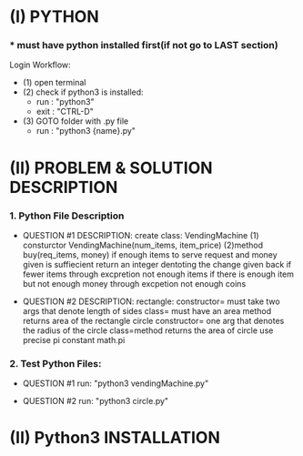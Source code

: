 # (I) PYTHON
### * must have python installed first(if not go to LAST section)
Login Workflow:

- (1) open terminal
- (2) check if python3 is installed:
    - run : "python3"
    - exit : "CTRL-D"
- (3) GOTO folder with .py file
    - run : "python3 {name}.py"




# (II) PROBLEM & SOLUTION DESCRIPTION
### 1. Python File Description
- QUESTION #1
    DESCRIPTION:
        create class: VendingMachine
        (1) consturctor VendingMachine(num_items, item_price)
        (2)method buy(req_items, money)
        if enough items to serve request and money given is suffiecient  return an integer dentoting the change given back
        if fewer items through excpretion not enough items 
        if there is enough item but not enough money through excpetion not enough coins

- QUESTION #2
       DESCRIPTION:
        rectangle: constructor= must take two args that denote length of sides
        class= must have an area method returns area of the rectangle
        circle constructor= one arg that denotes the radius of the circle
        class=method returns the area of circle use precise pi constant math.pi




### 2. Test Python Files:
- QUESTION #1
    run: "python3 vendingMachine.py"

- QUESTION #2
    run: "python3 circle.py"





# (II) Python3 INSTALLATION

